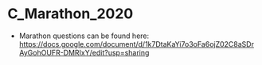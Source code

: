 # C_Marathon_2020
* Marathon questions can be found here: 
https://docs.google.com/document/d/1k7DtaKaYi7o3oFa6ojZ02C8aSDrAyGohOUFR-DMRIxY/edit?usp=sharing
